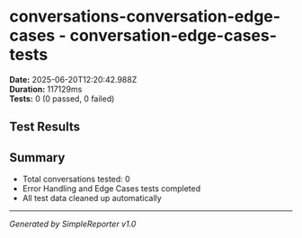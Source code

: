 # conversations-conversation-edge-cases - conversation-edge-cases-tests

**Date:** 2025-06-20T12:20:42.988Z  
**Duration:** 117129ms  
**Tests:** 0 (0 passed, 0 failed)

## Test Results



## Summary

- Total conversations tested: 0
- Error Handling and Edge Cases tests completed
- All test data cleaned up automatically

---
*Generated by SimpleReporter v1.0*
